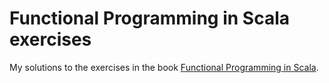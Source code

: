 # Functional Programming in Scala exercises

My solutions to the exercises in the book [Functional Programming in Scala](http://www.manning.com/bjarnason/).

